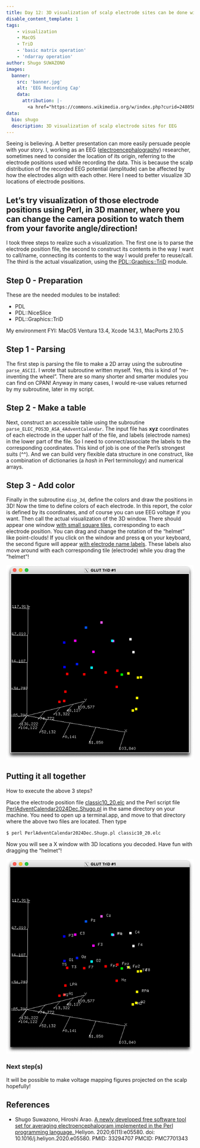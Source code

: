 ```yaml
---
title: Day 12: 3D visualization of scalp electrode sites can be done with Perl
disable_content_template: 1
tags:
    - visualization
    - MacOS
    - TriD
    - 'basic matrix operation'
    - 'ndarray operation'
author: Shugo SUWAZONO
images:
  banner:
    src: 'banner.jpg'
    alt: 'EEG Recording Cap'
    data:
      attribution: |-
        <a href="https://commons.wikimedia.org/w/index.php?curid=24805878">EEG Recording Cap</a>" by Chris Hope is licensed under <a href="https://creativecommons.org/licenses/by/2.0/?ref=openverse">CC BY 2.0</a> and did not originate from the author's research.
data:
  bio: shugo
  description: 3D visualization of scalp electrode sites for EEG
---
```


Seeing is believing. A better presentation can more easily persuade people with your story.
I, working as an EEG ([electroencephalography](https://en.wikipedia.org/wiki/Electroencephalography)) researcher, sometimes need to consider the location of its origin, referring to the electrode positions used while recording the data.
This is because the scalp distribution of the recorded EEG potential (amplitude) can be affected by how the electrodes align with each other.
Here I need to better visualize 3D locations of electrode positions.

Let’s try visualization of those electrode positions using Perl, in 3D manner, where you can change the camera position to watch them from your favorite angle/direction!
---

I took three steps to realize such a visualization.
The first one is to parse the electrode position file, the second to construct its contents in the way I
want to call/name, connecting its contents to the way I would prefer to reuse/call.
The third is the actual visualization, using the [PDL::Graphics::TriD](https://metacpan.org/pod/PDL::Graphics::TriD) module.

## Step 0 - Preparation
These are the needed modules to be installed:
- PDL
- PDL::NiceSlice
- PDL::Graphics::TriD

My environment FYI: MacOS Ventura 13.4, Xcode 14.3.1, MacPorts 2.10.5

## Step 1 - Parsing
The first step is parsing the file to make a 2D array using the subroutine `parse_ASCII`.
I wrote that subroutine written myself. Yes, this is kind of “re-inventing the wheel”. There are so many shorter and smarter modules you can find on CPAN! Anyway in many cases, I would re-use values returned by my subroutine, later in my script.

## Step 2 - Make a table
Next, construct an accessible table using the subroutine `parse_ELEC_POS3D_ASA_4AdventCalendar`.
The input file has **xyz** coordinates of each electrode in the upper half of the file, and labels (electrode names) in the lower part of the file.
So I need to connect/associate the labels to the corresponding coordinates. This kind of job is one of the Perl’s strongest suits (^^).
And we can build very flexible data structure in one construct, like a combination of dictionaries (a _hash_ in Perl terminology) and numerical arrays.

## Step 3 - Add color
Finally in the subroutine `disp_3d`, define the colors and draw the positions in 3D!
Now the time to define colors of each electrode. In this report, the color is defined by its coordinates, and of course you can use EEG voltage if you want. Then call the actual visualization of the 3D window.
There should appear one window [with small square tiles](SC4PerlAdventCalendar01.png), corresponding to each electrode position. You can drag and change the rotation of the “helmet” like point-clouds!
If you click on the window and press **q** on your keyboard, the second figure will appear [with electrode name labels](SC4PerlAdventCalendar2.png).
These labels also move around with each corresponding tile (electrode) while you drag the “helmet”!

![SC4PerlAdventCalendar01](SC4PerlAdventCalendar01.png)

## Putting it all together
How to execute the above 3 steps?

Place the electrode position file [classic10_20.elc](classic10_20.elc) and the Perl script file
[PerlAdventCalendar2024Dec.Shugo.pl](PerlAdventCalendar2024Dec.Shugo.pl) in the same directory on your machine.
You need to open up a terminal.app, and move to that directory where the above two files are located.
Then type

    $ perl PerlAdventCalendar2024Dec.Shugo.pl classic10_20.elc

Now you will see a X window with 3D locations you decoded. Have fun with dragging the “helmet”!

![SC4PerlAdventCalendar2](SC4PerlAdventCalendar2.png)

### Next step(s)
It will be possible to make voltage mapping figures projected on the scalp hopefully!

## References

- Shugo Suwazono, Hiroshi Arao.
[A newly developed free software tool set for averaging electroencephalogram implemented in the Perl programming language.
](https://pubmed.ncbi.nlm.nih.gov/33294707/) Heliyon. 2020;6(11):e05580.
doi: 10.1016/j.heliyon.2020.e05580. PMID: 33294707 PMCID: PMC7701343
